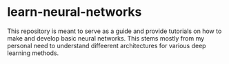 # learn-neural-networks
This repository is meant to serve as a guide and provide tutorials on how to make and develop basic neural networks. This stems mostly from my personal need to understand diffeerent architectures for various deep learning methods.
